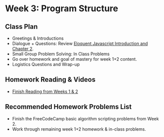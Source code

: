 # Week 3: Program Structure 

## Class Plan
* Greetings &amp; Introductions 
* Dialogue + Questions: Review [Eloquent Javascript Introduction and Chapter 2](https://eloquentjavascript.net/02_program_structure.html).
* Small Group Problem Solving: In Class Problems
* Go over homework and goal of mastery for week 1+2 content. 
* Logistics Questions and Wrap-up

## Homework Reading & Videos
* [Finish Reading from Weeks 1 & 2](https://eloquentjavascript.net/02_program_structure.html)

## Recommended Homework Problems List
* Finish the FreeCodeCamp basic algorithm scripting problems from Week 2.
* Work through remaining week 1+2 homework & in-class problems. 

